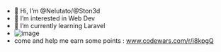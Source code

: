 - 👋 Hi, I’m @Nelutato/@Ston3d
- 👀 I’m interested in Web Dev
- 🌱 I’m currently learning Laravel
- ![image](https://user-images.githubusercontent.com/60669807/163970050-5ce9afe0-0f56-4b49-a0f0-a45d98c8600b.png)
- come and help me earn some points : 
       www.codewars.com/r/i8kpgQ

